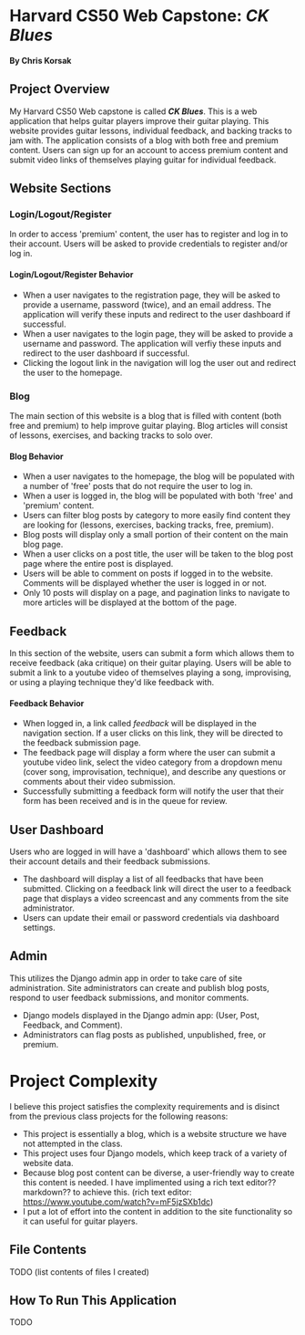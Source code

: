 # Harvard CS50 Web Capstone: *CK Blues*
__By Chris Korsak__

## Project Overview

My Harvard CS50 Web capstone is called __*CK Blues*__. This is a web application that helps guitar players improve their guitar playing. This website provides guitar lessons, individual feedback, and backing tracks to jam with. The application consists of a blog with both free and premium content. Users can sign up for an account to access premium content and submit video links of themselves playing guitar for individual feedback.

## Website Sections

### Login/Logout/Register
In order to access 'premium' content, the user has to register and log in to their account. Users will be asked to provide credentials to register and/or log in.
#### Login/Logout/Register Behavior
* When a user navigates to the registration page, they will be asked to provide a username, password (twice), and an email address. The application will verify these inputs and redirect to the user dashboard if successful.
* When a user navigates to the login page, they will be asked to provide a username and password. The application will verfiy these inputs and redirect to the user dashboard if successful.
* Clicking the logout link in the navigation will log the user out and redirect the user to the homepage.

### Blog
The main section of this website is a blog that is filled with content (both free and premium) to help improve guitar playing. Blog articles will consist of lessons, exercises, and backing tracks to solo over.
#### Blog Behavior
* When a user navigates to the homepage, the blog will be populated with a number of 'free' posts that do not require the user to log in.
* When a user is logged in, the blog will be populated with both 'free' and 'premium' content.
* Users can filter blog posts by category to more easily find content they are looking for (lessons, exercises, backing tracks, free, premium).
* Blog posts will display only a small portion of their content on the main blog page.
* When a user clicks on a post title, the user will be taken to the blog post page where the entire post is displayed.
* Users will be able to comment on posts if logged in to the website. Comments will be displayed whether the user is logged in or not.
* Only 10 posts will display on a page, and pagination links to navigate to more articles will be displayed at the bottom of the page.

## Feedback
In this section of the website, users can submit a form which allows them to receive feedback (aka critique) on their guitar playing. Users will be able to submit a link to a youtube video of themselves playing a song, improvising, or using a playing technique they'd like feedback with.
#### Feedback Behavior
* When logged in, a link called *feedback* will be displayed in the navigation section. If a user clicks on this link, they will be directed to the feedback submission page.
* The feedback page will display a form where the user can submit a youtube video link, select the video category from a dropdown menu (cover song, improvisation, technique), and describe any questions or comments about their video submission.
* Successfully submitting a feedback form will notify the user that their form has been received and is in the queue for review.

## User Dashboard
Users who are logged in will have a 'dashboard' which allows them to see their account details and their feedback submissions.
* The dashboard will display a list of all feedbacks that have been submitted. Clicking on a feedback link will direct the user to a feedback page that displays a video screencast and any comments from the site administrator.
* Users can update their email or password credentials via dashboard settings.

## Admin
This utilizes the Django admin app in order to take care of site administration. Site administrators can create and publish blog posts, respond to user feedback submissions, and monitor comments.
* Django models displayed in the Django admin app: (User, Post, Feedback, and Comment).
* Administrators can flag posts as published, unpublished, free, or premium.

# Project Complexity
I believe this project satisfies the complexity requirements and is disinct from the previous class projects for the following reasons:

* This project is essentially a blog, which is a website structure we have not attempted in the class.
* This project uses four Django models, which keep track of a variety of website data.
* Because blog post content can be diverse, a user-friendly way to create this content is needed. I have implimented using a rich text editor?? markdown?? to achieve this. (rich text editor: https://www.youtube.com/watch?v=mF5jzSXb1dc)
* I put a lot of effort into the content in addition to the site functionality so it can useful for guitar players.

## File Contents

TODO (list contents of files I created)

## How To Run This Application

TODO
<!-- If you’ve added any Python packages that need to be installed in order to run your web application, be sure to add them to a requirements.txt file! -->

